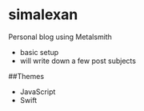 # simalexan

Personal blog using Metalsmith

- basic setup
- will write down a few post subjects

##Themes

- JavaScript
- Swift

